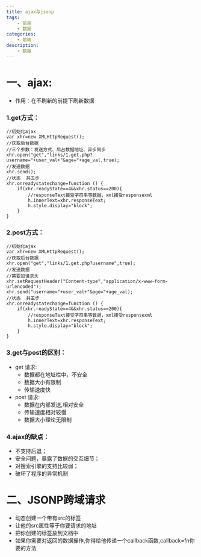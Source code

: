 ```yaml
---
title: ajax与jsonp
tags:
    - 前端
    - 数据
categories:
    - 前端
description:
    - 数据
---
```

# 一、ajax:
* 作用：在不刷新的前提下刷新数据
### 1.get方式：
~~~
//初始化ajax
var xhr=new XMLHttpRequest();
//获取后台数据
//三个参数：发送方式、后台数据地址、异步同步
xhr.open("get","links/1.get.php?username="+user_val+"&age="+age_val,true);
//发送数据
xhr.send();
//状态  共五步
xhr.onreadystatechange=function () {
    if(xhr.readyState==4&&xhr.status==200){
        //responseText接受字符串等数据，xml接受responsexml
        h.innerText=xhr.responseText;
        h.style.display="block";
    }
}
~~~
### 2.post方式：
~~~
//初始化ajax
var xhr=new XMLHttpRequest();
//获取后台数据
xhr.open("get","links/1.get.php?username",true);
//发送数据
//需要加请求头
xhr.setRequestHeader("Content-type","application/x-www-form-urlencoded");
xhr.send("username="+user_val+"&age="+age_val);
//状态  共五步
xhr.onreadystatechange=function () {
    if(xhr.readyState==4&&xhr.status==200){
        //responseText接受字符串等数据，xml接受responsexml
        h.innerText=xhr.responseText;
        h.style.display="block";
    }
}
~~~
### 3.get与post的区别：
* get 请求:
    - 数据都在地址栏中，不安全
    - 数据大小有限制
    - 传输速度快
* post 请求:
    - 数据在内部发送,相对安全
    - 传输速度相对较慢
    - 数据大小理论无限制
### 4.ajax的缺点：
* 不支持后退；
* 安全问题，暴露了数据的交互细节；
* 对搜索引擎的支持比较弱；
* 破坏了程序的异常机制
# 二、JSONP跨域请求
* 动态创建一个带有src的标签
* 让他的src属性等于你要请求的地址
* 把你创建的标签放到文档中
* 如果你需要对返回的数据操作,你得给他传递一个callback函数,callback=fn你要的方法